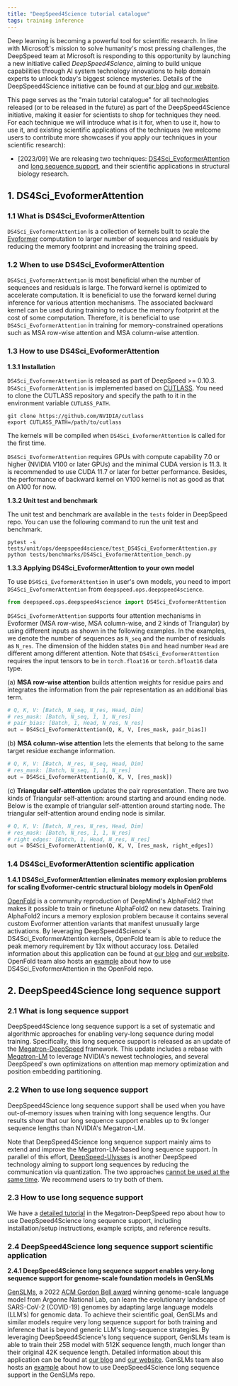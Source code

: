 ```yaml
---
title: "DeepSpeed4Science tutorial catalogue"
tags: training inference
---
```


Deep learning is becoming a powerful tool for scientific research. In line with Microsoft's mission to solve humanity's most pressing challenges, the DeepSpeed team at Microsoft is responding to this opportunity by launching a new initiative called *DeepSpeed4Science*, aiming to build unique capabilities through AI system technology innovations to help domain experts to unlock today's biggest science mysteries. Details of the DeepSpeed4Science initiative can be found at [our blog](TODO) and [our website](TODO).

This page serves as the "main tutorial catalogue" for all technologies released (or to be released in the future) as part of the DeepSpeed4Science initiative, making it easier for scientists to shop for techniques they need. For each technique we will introduce what is it for, when to use it, how to use it, and existing scientific applications of the techniques (we welcome users to contribute more showcases if you apply our techniques in your scientific research):

* [2023/09] We are releasing two techniques: [DS4Sci_EvoformerAttention](#1-ds4sci_evoformerattention) and [long sequence support](#2-deepspeed4science-long-sequence-support), and their scientific applications in structural biology research.

## 1. DS4Sci_EvoformerAttention

### 1.1 What is DS4Sci_EvoformerAttention
`DS4Sci_EvoformerAttention` is a collection of kernels built to scale the [Evoformer](https://www.nature.com/articles/s41586-021-03819-2) computation to larger number of sequences and residuals by reducing the memory footprint and increasing the training speed.

### 1.2 When to use DS4Sci_EvoformerAttention
`DS4Sci_EvoformerAttention` is most beneficial when the number of sequences and residuals is large. The forward kernel is optimized to accelerate computation. It is beneficial to use the forward kernel during inference for various attention mechanisms. The associated backward kernel can be used during training to reduce the memory footprint at the cost of some computation. Therefore, it is beneficial to use `DS4Sci_EvoformerAttention` in training for memory-constrained operations such as MSA row-wise attention and MSA column-wise attention.

### 1.3 How to use DS4Sci_EvoformerAttention

**1.3.1 Installation**

`DS4Sci_EvoformerAttention` is released as part of DeepSpeed >= 0.10.3. `DS4Sci_EvoformerAttention` is implemented based on [CUTLASS](https://github.com/NVIDIA/cutlass). You need to clone the CUTLASS repository and specify the path to it in the environment variable `CUTLASS_PATH`.

```shell
git clone https://github.com/NVIDIA/cutlass
export CUTLASS_PATH=/path/to/cutlass
```
The kernels will be compiled when `DS4Sci_EvoformerAttention` is called for the first time.

`DS4Sci_EvoformerAttention` requires GPUs with compute capability 7.0 or higher (NVIDIA V100 or later GPUs) and the minimal CUDA version is 11.3. It is recommended to use CUDA 11.7 or later for better performance. Besides, the performance of backward kernel on V100 kernel is not as good as that on A100 for now.

**1.3.2 Unit test and benchmark**

The unit test and benchmark are available in the `tests` folder in DeepSpeed repo. You can use the following command to run the unit test and benchmark.

```shell
pytest -s tests/unit/ops/deepspeed4science/test_DS4Sci_EvoformerAttention.py
python tests/benchmarks/DS4Sci_EvoformerAttention_bench.py
```

**1.3.3 Applying DS4Sci_EvoformerAttention to your own model**

To use `DS4Sci_EvoformerAttention` in user's own models, you need to import `DS4Sci_EvoformerAttention` from `deepspeed.ops.deepspeed4science`.

```python
from deepspeed.ops.deepspeed4science import DS4Sci_EvoformerAttention
```

`DS4Sci_EvoformerAttention` supports four attention mechanisms in Evoformer (MSA row-wise, MSA column-wise, and 2 kinds of Triangular) by using different inputs as shown in the following examples. In the examples, we denote the number of sequences as `N_seq` and the number of residuals as `N_res`. The dimension of the hidden states `Dim` and head number `Head` are different among different attention. Note that `DS4Sci_EvoformerAttention` requires the input tensors to be in `torch.float16` or `torch.bfloat16` data type.

(a) **MSA row-wise attention** builds attention weights for residue pairs and integrates the information from the pair representation as an additional bias term.
```python
# Q, K, V: [Batch, N_seq, N_res, Head, Dim]
# res_mask: [Batch, N_seq, 1, 1, N_res]
# pair_bias: [Batch, 1, Head, N_res, N_res]
out = DS4Sci_EvoformerAttention(Q, K, V, [res_mask, pair_bias])
```

(b) **MSA column-wise attention** lets the elements that belong to the same target residue exchange information.
```python
# Q, K, V: [Batch, N_res, N_seq, Head, Dim]
# res_mask: [Batch, N_seq, 1, 1, N_res]
out = DS4Sci_EvoformerAttention(Q, K, V, [res_mask])
```

(c) **Triangular self-attention** updates the pair representation. There are two kinds of Triangular self-attention: around starting and around ending node. Below is the example of triangular self-attention around starting node. The triangular self-attention around ending node is similar.
```python
# Q, K, V: [Batch, N_res, N_res, Head, Dim]
# res_mask: [Batch, N_res, 1, 1, N_res]
# right_edges: [Batch, 1, Head, N_res, N_res]
out = DS4Sci_EvoformerAttention(Q, K, V, [res_mask, right_edges])
```

### 1.4 DS4Sci_EvoformerAttention scientific application

**1.4.1 DS4Sci_EvoformerAttention eliminates memory explosion problems for scaling Evoformer-centric structural biology models in OpenFold**

[OpenFold](https://github.com/aqlaboratory/openfold) is a community reproduction of DeepMind's AlphaFold2 that makes it possible to train or finetune AlphaFold2 on new datasets. Training AlphaFold2 incurs a memory explosion problem because it contains several custom Evoformer attention variants that manifest unusually large activations. By leveraging DeepSpeed4Science's DS4Sci_EvoformerAttention kernels, OpenFold team is able to reduce the peak memory requirement by 13x without accuracy loss. Detailed information about this application can be found at [our blog](TODO) and [our website](TODO). OpenFold team also hosts an [example](TODO) about how to use DS4Sci_EvoformerAttention in the OpenFold repo.

## 2. DeepSpeed4Science long sequence support

### 2.1 What is long sequence support
DeepSpeed4Science long sequence support is a set of systematic and algorithmic approaches for enabling very-long sequence during model training. Specifically, this long sequence support is released as an update of the [Megatron-DeepSpeed](https://github.com/microsoft/Megatron-DeepSpeed) framework. This update includes a rebase with [Megatron-LM](https://github.com/NVIDIA/Megatron-LM) to leverage NVIDIA's newest technologies, and several DeepSpeed's own optimizations on attention map memory optimization and position embedding partitioning.

### 2.2 When to use long sequence support
DeepSpeed4Science long sequence support shall be used when you have out-of-memory issues when training with long sequence lengths. Our results show that our long sequence support enables up to 9x longer sequence lengths than NVIDIA's Megatron-LM.

Note that DeepSpeed4Science long sequence support mainly aims to extend and improve the Megatron-LM-based long sequence support. In parallel of this effort, [DeepSpeed-Ulysses](/tutorials/ds-sequence/) is another DeepSpeed technology aiming to support long sequences by reducing the communication via quantization. The two approaches [cannot be used at the same time](https://github.com/microsoft/DeepSpeed/issues/4217). We recommend users to try both of them.

### 2.3 How to use long sequence support
We have a [detailed tutorial](https://github.com/microsoft/Megatron-DeepSpeed/tree/main/examples_deepspeed/deepspeed4science/megatron_long_seq_support) in the Megatron-DeepSpeed repo about how to use DeepSpeed4Science long sequence support, including installation/setup instructions, example scripts, and reference results.

### 2.4 DeepSpeed4Science long sequence support scientific application

**2.4.1 DeepSpeed4Science long sequence support enables very-long sequence support for genome-scale foundation models in GenSLMs**

[GenSLMs](https://github.com/ramanathanlab/genslm), a 2022 [ACM Gordon Bell award](https://www.acm.org/media-center/2022/november/gordon-bell-special-prize-covid-research-2022) winning genome-scale language model from Argonne National Lab, can learn the evolutionary landscape of SARS-CoV-2 (COVID-19) genomes by adapting large language models (LLM’s) for genomic data. To achieve their scientific goal, GenSLMs and similar models require very long sequence support for both training and inference that is beyond generic LLM's long-sequence strategies. By leveraging DeepSpeed4Science's long sequence support, GenSLMs team is able to train their 25B model with 512K sequence length, much longer than their original 42K sequence length. Detailed information about this application can be found at [our blog](TODO) and [our website](TODO). GenSLMs team also hosts an [example](TODO) about how to use DeepSpeed4Science long sequence support in the GenSLMs repo.
